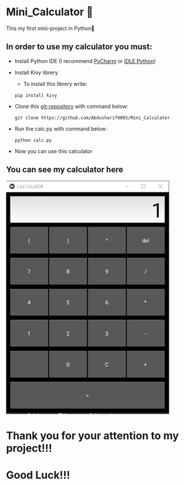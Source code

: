 # Mini_Calculator 🧮
This my first mini-project in Python🎉
## In order to use my calculator you must:
- Install Python IDE (I recommend [PyCharm](https://www.jetbrains.com/ru-ru/pycharm/download/) or [IDLE Python](https://www.python.org/downloads))
- Install Kivy librery
    + To install this librery write: 
    
    ```
    pip install kivy
    ```
 - Clone this [git-repository](https://github.com/Abdusharif0095/Mini_Calculator) with command below:
   ```
   git clone https://github.com/Abdusharif0095/Mini_Calculator
   ```
- Run the calc.py with command below:
  ```
  python calc.py
  ```
 - Now you can use this calculator 
 
## You can see my calculator here <br>
![Image](view.jpg)

# Thank you for your attention to my project!!!
# Good Luck!!!
